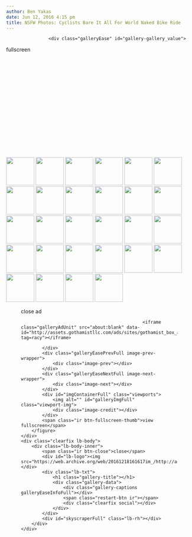 ```yaml
---
author: Ben Yakas
date: Jun 12, 2016 4:15 pm
title: NSFW Photos: Cyclists Bare It All For World Naked Bike Ride
---
```


	
					<div class="galleryEase" id="gallery-gallery_value">
<!-- gallery js -->
<script type="text/javascript" src="https://web.archive.org/web/20161218161617js_/http://assets.gothamistllc.com/v8/js/gallery.js"></script>
<link rel="stylesheet" type="text/css" href="https://web.archive.org/web/20161218161617cs_/http://assets.gothamistllc.com/v8/css/gallery.css" media="all">

<!-- end gallery js -->

<style type="text/css">
#imgContainer {
min-height: 300px;
min-width: 300px;
background: url('https://web.archive.org/web/20161218161617im_/http://assets.gothamistllc.com/v5/images/progress.gif') center center no-repeat;
}
</style>

<!--start of gallery code-->
<a name="gallery"></a>
<div class="galleryEaseDisplayed">
<div id="imgContainer">
    <img id="galleryImg"><span id="fullLaunch" class="ir btn-fullscreen-thumb">fullscreen</span>
</div>
<div class="galleyEaseInfo"></div>
<div class="galleryEaseNext"></div>
<div class="galleryEasePrev"></div>
</div>
<div class="galleryEaseThumbs">

<img src="https://web.archive.org/web/20161218161617im_/https://dudo6el28sqqp.cloudfront.net/gothamistgallery/2016/6/12/c003cf0c3-square.jpeg" title="" id="photo_1" class="galleryEaseActiveThumb" width="76" height="76">    
	    <script type="text/javascript">
	    	var photo = { "id":1, "image": "https://web.archive.org/web/20161218161617/https://dudo6el28sqqp.cloudfront.net/gothamistgallery/2016/6/12/c003cf0c3-mobile.jpeg", "image_full": "https://web.archive.org/web/20161218161617/https://dudo6el28sqqp.cloudfront.net/gothamistgallery/2016/6/12/c003cf0c3.jpeg", "caption": "", "credit":"<a href=\"http://www.gretchenrobinette.com/\">Gretchen Robinette</a>/Gothamist", "width": "1800", "height": "1200", "tags":""}; 
	        galleryObj["photo_1"] = photo;
	    </script><img src="https://web.archive.org/web/20161218161617im_/https://dudo6el28sqqp.cloudfront.net/gothamistgallery/2016/6/12/0c1cbebc6-square.jpeg" title="" id="photo_2" class="galleryEaseActiveThumb" width="76" height="76">    
	    <script type="text/javascript">
	    	var photo = { "id":2, "image": "https://web.archive.org/web/20161218161617/https://dudo6el28sqqp.cloudfront.net/gothamistgallery/2016/6/12/0c1cbebc6-mobile.jpeg", "image_full": "https://web.archive.org/web/20161218161617/https://dudo6el28sqqp.cloudfront.net/gothamistgallery/2016/6/12/0c1cbebc6.jpeg", "caption": "", "credit":"<a href=\"http://www.gretchenrobinette.com/\">Gretchen Robinette</a>/Gothamist", "width": "1800", "height": "1200", "tags":""}; 
	        galleryObj["photo_2"] = photo;
	    </script><img src="https://web.archive.org/web/20161218161617im_/https://dudo6el28sqqp.cloudfront.net/gothamistgallery/2016/6/12/8c322b59a-square.jpeg" title="" id="photo_3" class="galleryEaseActiveThumb" width="76" height="76">    
	    <script type="text/javascript">
	    	var photo = { "id":3, "image": "https://web.archive.org/web/20161218161617/https://dudo6el28sqqp.cloudfront.net/gothamistgallery/2016/6/12/8c322b59a-mobile.jpeg", "image_full": "https://web.archive.org/web/20161218161617/https://dudo6el28sqqp.cloudfront.net/gothamistgallery/2016/6/12/8c322b59a.jpeg", "caption": "", "credit":"<a href=\"http://www.gretchenrobinette.com/\">Gretchen Robinette</a>/Gothamist", "width": "1800", "height": "1200", "tags":""}; 
	        galleryObj["photo_3"] = photo;
	    </script><img src="https://web.archive.org/web/20161218161617im_/https://dudo6el28sqqp.cloudfront.net/gothamistgallery/2016/6/12/3acfa52b2-square.jpeg" title="" id="photo_4" class="galleryEaseActiveThumb" width="76" height="76">    
	    <script type="text/javascript">
	    	var photo = { "id":4, "image": "https://web.archive.org/web/20161218161617/https://dudo6el28sqqp.cloudfront.net/gothamistgallery/2016/6/12/3acfa52b2-mobile.jpeg", "image_full": "https://web.archive.org/web/20161218161617/https://dudo6el28sqqp.cloudfront.net/gothamistgallery/2016/6/12/3acfa52b2.jpeg", "caption": "", "credit":"<a href=\"http://www.gretchenrobinette.com/\">Gretchen Robinette</a>/Gothamist", "width": "1800", "height": "1200", "tags":""}; 
	        galleryObj["photo_4"] = photo;
	    </script><img src="https://web.archive.org/web/20161218161617im_/https://dudo6el28sqqp.cloudfront.net/gothamistgallery/2016/6/12/199b50880-square.jpeg" title="" id="photo_5" class="galleryEaseActiveThumb" width="76" height="76">    
	    <script type="text/javascript">
	    	var photo = { "id":5, "image": "https://web.archive.org/web/20161218161617/https://dudo6el28sqqp.cloudfront.net/gothamistgallery/2016/6/12/199b50880-mobile.jpeg", "image_full": "https://web.archive.org/web/20161218161617/https://dudo6el28sqqp.cloudfront.net/gothamistgallery/2016/6/12/199b50880.jpeg", "caption": "", "credit":"<a href=\"http://www.gretchenrobinette.com/\">Gretchen Robinette</a>/Gothamist", "width": "1800", "height": "1200", "tags":""}; 
	        galleryObj["photo_5"] = photo;
	    </script><img src="https://web.archive.org/web/20161218161617im_/https://dudo6el28sqqp.cloudfront.net/gothamistgallery/2016/6/12/21951c44d-square.jpeg" title="" id="photo_6" class="galleryEaseActiveThumb" width="76" height="76">    
	    <script type="text/javascript">
	    	var photo = { "id":6, "image": "https://web.archive.org/web/20161218161617/https://dudo6el28sqqp.cloudfront.net/gothamistgallery/2016/6/12/21951c44d-mobile.jpeg", "image_full": "https://web.archive.org/web/20161218161617/https://dudo6el28sqqp.cloudfront.net/gothamistgallery/2016/6/12/21951c44d.jpeg", "caption": "", "credit":"<a href=\"http://www.gretchenrobinette.com/\">Gretchen Robinette</a>/Gothamist", "width": "1800", "height": "1200", "tags":""}; 
	        galleryObj["photo_6"] = photo;
	    </script><img src="https://web.archive.org/web/20161218161617im_/https://dudo6el28sqqp.cloudfront.net/gothamistgallery/2016/6/12/22cbb4ff1-square.jpeg" title="" id="photo_7" class="galleryEaseActiveThumb" width="76" height="76">    
	    <script type="text/javascript">
	    	var photo = { "id":7, "image": "https://web.archive.org/web/20161218161617/https://dudo6el28sqqp.cloudfront.net/gothamistgallery/2016/6/12/22cbb4ff1-mobile.jpeg", "image_full": "https://web.archive.org/web/20161218161617/https://dudo6el28sqqp.cloudfront.net/gothamistgallery/2016/6/12/22cbb4ff1.jpeg", "caption": "", "credit":"<a href=\"http://www.gretchenrobinette.com/\">Gretchen Robinette</a>/Gothamist", "width": "1800", "height": "1200", "tags":""}; 
	        galleryObj["photo_7"] = photo;
	    </script><img src="https://web.archive.org/web/20161218161617im_/https://dudo6el28sqqp.cloudfront.net/gothamistgallery/2016/6/12/b08e05f87-square.jpeg" title="" id="photo_8" class="galleryEaseActiveThumb" width="76" height="76">    
	    <script type="text/javascript">
	    	var photo = { "id":8, "image": "https://web.archive.org/web/20161218161617/https://dudo6el28sqqp.cloudfront.net/gothamistgallery/2016/6/12/b08e05f87-mobile.jpeg", "image_full": "https://web.archive.org/web/20161218161617/https://dudo6el28sqqp.cloudfront.net/gothamistgallery/2016/6/12/b08e05f87.jpeg", "caption": "", "credit":"<a href=\"http://www.gretchenrobinette.com/\">Gretchen Robinette</a>/Gothamist", "width": "1800", "height": "1200", "tags":""}; 
	        galleryObj["photo_8"] = photo;
	    </script><img src="https://web.archive.org/web/20161218161617im_/https://dudo6el28sqqp.cloudfront.net/gothamistgallery/2016/6/12/949929f08-square.jpeg" title="" id="photo_9" class="galleryEaseActiveThumb" width="76" height="76">    
	    <script type="text/javascript">
	    	var photo = { "id":9, "image": "https://web.archive.org/web/20161218161617/https://dudo6el28sqqp.cloudfront.net/gothamistgallery/2016/6/12/949929f08-mobile.jpeg", "image_full": "https://web.archive.org/web/20161218161617/https://dudo6el28sqqp.cloudfront.net/gothamistgallery/2016/6/12/949929f08.jpeg", "caption": "", "credit":"<a href=\"http://www.gretchenrobinette.com/\">Gretchen Robinette</a>/Gothamist", "width": "1800", "height": "1200", "tags":""}; 
	        galleryObj["photo_9"] = photo;
	    </script><img src="https://web.archive.org/web/20161218161617im_/https://dudo6el28sqqp.cloudfront.net/gothamistgallery/2016/6/12/b02efea22-square.jpeg" title="" id="photo_10" class="galleryEaseActiveThumb" width="76" height="76">    
	    <script type="text/javascript">
	    	var photo = { "id":10, "image": "https://web.archive.org/web/20161218161617/https://dudo6el28sqqp.cloudfront.net/gothamistgallery/2016/6/12/b02efea22-mobile.jpeg", "image_full": "https://web.archive.org/web/20161218161617/https://dudo6el28sqqp.cloudfront.net/gothamistgallery/2016/6/12/b02efea22.jpeg", "caption": "", "credit":"<a href=\"http://www.gretchenrobinette.com/\">Gretchen Robinette</a>/Gothamist", "width": "1800", "height": "1200", "tags":""}; 
	        galleryObj["photo_10"] = photo;
	    </script><img src="https://web.archive.org/web/20161218161617im_/https://dudo6el28sqqp.cloudfront.net/gothamistgallery/2016/6/12/5acd46682-square.jpeg" title="" id="photo_11" class="galleryEaseActiveThumb" width="76" height="76">    
	    <script type="text/javascript">
	    	var photo = { "id":11, "image": "https://web.archive.org/web/20161218161617/https://dudo6el28sqqp.cloudfront.net/gothamistgallery/2016/6/12/5acd46682-mobile.jpeg", "image_full": "https://web.archive.org/web/20161218161617/https://dudo6el28sqqp.cloudfront.net/gothamistgallery/2016/6/12/5acd46682.jpeg", "caption": "", "credit":"<a href=\"http://www.gretchenrobinette.com/\">Gretchen Robinette</a>/Gothamist", "width": "1800", "height": "1200", "tags":""}; 
	        galleryObj["photo_11"] = photo;
	    </script><img src="https://web.archive.org/web/20161218161617im_/https://dudo6el28sqqp.cloudfront.net/gothamistgallery/2016/6/12/79ea8d36c-square.jpeg" title="" id="photo_12" class="galleryEaseActiveThumb" width="76" height="76">    
	    <script type="text/javascript">
	    	var photo = { "id":12, "image": "https://web.archive.org/web/20161218161617/https://dudo6el28sqqp.cloudfront.net/gothamistgallery/2016/6/12/79ea8d36c-mobile.jpeg", "image_full": "https://web.archive.org/web/20161218161617/https://dudo6el28sqqp.cloudfront.net/gothamistgallery/2016/6/12/79ea8d36c.jpeg", "caption": "", "credit":"<a href=\"http://www.gretchenrobinette.com/\">Gretchen Robinette</a>/Gothamist", "width": "1800", "height": "1200", "tags":""}; 
	        galleryObj["photo_12"] = photo;
	    </script><img src="https://web.archive.org/web/20161218161617im_/https://dudo6el28sqqp.cloudfront.net/gothamistgallery/2016/6/12/12d394645-square.jpeg" title="" id="photo_13" class="galleryEaseActiveThumb" width="76" height="76">    
	    <script type="text/javascript">
	    	var photo = { "id":13, "image": "https://web.archive.org/web/20161218161617/https://dudo6el28sqqp.cloudfront.net/gothamistgallery/2016/6/12/12d394645-mobile.jpeg", "image_full": "https://web.archive.org/web/20161218161617/https://dudo6el28sqqp.cloudfront.net/gothamistgallery/2016/6/12/12d394645.jpeg", "caption": "", "credit":"<a href=\"http://www.gretchenrobinette.com/\">Gretchen Robinette</a>/Gothamist", "width": "1800", "height": "1200", "tags":""}; 
	        galleryObj["photo_13"] = photo;
	    </script><img src="https://web.archive.org/web/20161218161617im_/https://dudo6el28sqqp.cloudfront.net/gothamistgallery/2016/6/12/d53ab6c09-square.jpeg" title="" id="photo_14" class="galleryEaseActiveThumb" width="76" height="76">    
	    <script type="text/javascript">
	    	var photo = { "id":14, "image": "https://web.archive.org/web/20161218161617/https://dudo6el28sqqp.cloudfront.net/gothamistgallery/2016/6/12/d53ab6c09-mobile.jpeg", "image_full": "https://web.archive.org/web/20161218161617/https://dudo6el28sqqp.cloudfront.net/gothamistgallery/2016/6/12/d53ab6c09.jpeg", "caption": "", "credit":"<a href=\"http://www.gretchenrobinette.com/\">Gretchen Robinette</a>/Gothamist", "width": "1800", "height": "1200", "tags":""}; 
	        galleryObj["photo_14"] = photo;
	    </script><img src="https://web.archive.org/web/20161218161617im_/https://dudo6el28sqqp.cloudfront.net/gothamistgallery/2016/6/12/14cc4055c-square.jpeg" title="" id="photo_15" class="galleryEaseActiveThumb" width="76" height="76">    
	    <script type="text/javascript">
	    	var photo = { "id":15, "image": "https://web.archive.org/web/20161218161617/https://dudo6el28sqqp.cloudfront.net/gothamistgallery/2016/6/12/14cc4055c-mobile.jpeg", "image_full": "https://web.archive.org/web/20161218161617/https://dudo6el28sqqp.cloudfront.net/gothamistgallery/2016/6/12/14cc4055c.jpeg", "caption": "", "credit":"<a href=\"http://www.gretchenrobinette.com/\">Gretchen Robinette</a>/Gothamist", "width": "1800", "height": "1200", "tags":""}; 
	        galleryObj["photo_15"] = photo;
	    </script><img src="https://web.archive.org/web/20161218161617im_/https://dudo6el28sqqp.cloudfront.net/gothamistgallery/2016/6/12/ece38595f-square.jpeg" title="" id="photo_16" class="galleryEaseActiveThumb" width="76" height="76">    
	    <script type="text/javascript">
	    	var photo = { "id":16, "image": "https://web.archive.org/web/20161218161617/https://dudo6el28sqqp.cloudfront.net/gothamistgallery/2016/6/12/ece38595f-mobile.jpeg", "image_full": "https://web.archive.org/web/20161218161617/https://dudo6el28sqqp.cloudfront.net/gothamistgallery/2016/6/12/ece38595f.jpeg", "caption": "", "credit":"<a href=\"http://www.gretchenrobinette.com/\">Gretchen Robinette</a>/Gothamist", "width": "1800", "height": "1200", "tags":""}; 
	        galleryObj["photo_16"] = photo;
	    </script><img src="https://web.archive.org/web/20161218161617im_/https://dudo6el28sqqp.cloudfront.net/gothamistgallery/2016/6/12/16db4e7ab-square.jpeg" title="" id="photo_17" class="galleryEaseActiveThumb" width="76" height="76">    
	    <script type="text/javascript">
	    	var photo = { "id":17, "image": "https://web.archive.org/web/20161218161617/https://dudo6el28sqqp.cloudfront.net/gothamistgallery/2016/6/12/16db4e7ab-mobile.jpeg", "image_full": "https://web.archive.org/web/20161218161617/https://dudo6el28sqqp.cloudfront.net/gothamistgallery/2016/6/12/16db4e7ab.jpeg", "caption": "", "credit":"<a href=\"http://www.gretchenrobinette.com/\">Gretchen Robinette</a>/Gothamist", "width": "1800", "height": "1200", "tags":""}; 
	        galleryObj["photo_17"] = photo;
	    </script><img src="https://web.archive.org/web/20161218161617im_/https://dudo6el28sqqp.cloudfront.net/gothamistgallery/2016/6/12/d68b4efa5-square.jpeg" title="" id="photo_18" class="galleryEaseActiveThumb" width="76" height="76">    
	    <script type="text/javascript">
	    	var photo = { "id":18, "image": "https://web.archive.org/web/20161218161617/https://dudo6el28sqqp.cloudfront.net/gothamistgallery/2016/6/12/d68b4efa5-mobile.jpeg", "image_full": "https://web.archive.org/web/20161218161617/https://dudo6el28sqqp.cloudfront.net/gothamistgallery/2016/6/12/d68b4efa5.jpeg", "caption": "", "credit":"<a href=\"http://www.gretchenrobinette.com/\">Gretchen Robinette</a>/Gothamist", "width": "1809", "height": "1200", "tags":""}; 
	        galleryObj["photo_18"] = photo;
	    </script><img src="https://web.archive.org/web/20161218161617im_/https://dudo6el28sqqp.cloudfront.net/gothamistgallery/2016/6/12/d998f74dc-square.jpeg" title="" id="photo_19" class="galleryEaseActiveThumb" width="76" height="76">    
	    <script type="text/javascript">
	    	var photo = { "id":19, "image": "https://web.archive.org/web/20161218161617/https://dudo6el28sqqp.cloudfront.net/gothamistgallery/2016/6/12/d998f74dc-mobile.jpeg", "image_full": "https://web.archive.org/web/20161218161617/https://dudo6el28sqqp.cloudfront.net/gothamistgallery/2016/6/12/d998f74dc.jpeg", "caption": "", "credit":"<a href=\"http://www.gretchenrobinette.com/\">Gretchen Robinette</a>/Gothamist", "width": "1800", "height": "1200", "tags":""}; 
	        galleryObj["photo_19"] = photo;
	    </script><img src="https://web.archive.org/web/20161218161617im_/https://dudo6el28sqqp.cloudfront.net/gothamistgallery/2016/6/12/c13690d8e-square.jpeg" title="" id="photo_20" class="galleryEaseActiveThumb" width="76" height="76">    
	    <script type="text/javascript">
	    	var photo = { "id":20, "image": "https://web.archive.org/web/20161218161617/https://dudo6el28sqqp.cloudfront.net/gothamistgallery/2016/6/12/c13690d8e-mobile.jpeg", "image_full": "https://web.archive.org/web/20161218161617/https://dudo6el28sqqp.cloudfront.net/gothamistgallery/2016/6/12/c13690d8e.jpeg", "caption": "", "credit":"<a href=\"http://www.gretchenrobinette.com/\">Gretchen Robinette</a>/Gothamist", "width": "1800", "height": "1200", "tags":""}; 
	        galleryObj["photo_20"] = photo;
	    </script><img src="https://web.archive.org/web/20161218161617im_/https://dudo6el28sqqp.cloudfront.net/gothamistgallery/2016/6/12/face05472-square.jpeg" title="" id="photo_21" class="galleryEaseActiveThumb" width="76" height="76">    
	    <script type="text/javascript">
	    	var photo = { "id":21, "image": "https://web.archive.org/web/20161218161617/https://dudo6el28sqqp.cloudfront.net/gothamistgallery/2016/6/12/face05472-mobile.jpeg", "image_full": "https://web.archive.org/web/20161218161617/https://dudo6el28sqqp.cloudfront.net/gothamistgallery/2016/6/12/face05472.jpeg", "caption": "", "credit":"<a href=\"http://www.gretchenrobinette.com/\">Gretchen Robinette</a>/Gothamist", "width": "1800", "height": "1200", "tags":""}; 
	        galleryObj["photo_21"] = photo;
	    </script><img src="https://web.archive.org/web/20161218161617im_/https://dudo6el28sqqp.cloudfront.net/gothamistgallery/2016/6/12/46d0f8c81-square.jpeg" title="" id="photo_22" class="galleryEaseActiveThumb" width="76" height="76">    
	    <script type="text/javascript">
	    	var photo = { "id":22, "image": "https://web.archive.org/web/20161218161617/https://dudo6el28sqqp.cloudfront.net/gothamistgallery/2016/6/12/46d0f8c81-mobile.jpeg", "image_full": "https://web.archive.org/web/20161218161617/https://dudo6el28sqqp.cloudfront.net/gothamistgallery/2016/6/12/46d0f8c81.jpeg", "caption": "", "credit":"<a href=\"http://www.gretchenrobinette.com/\">Gretchen Robinette</a>/Gothamist", "width": "1800", "height": "1200", "tags":""}; 
	        galleryObj["photo_22"] = photo;
	    </script><img src="https://web.archive.org/web/20161218161617im_/https://dudo6el28sqqp.cloudfront.net/gothamistgallery/2016/6/12/f090b55ee-square.jpeg" title="" id="photo_23" class="galleryEaseActiveThumb" width="76" height="76">    
	    <script type="text/javascript">
	    	var photo = { "id":23, "image": "https://web.archive.org/web/20161218161617/https://dudo6el28sqqp.cloudfront.net/gothamistgallery/2016/6/12/f090b55ee-mobile.jpeg", "image_full": "https://web.archive.org/web/20161218161617/https://dudo6el28sqqp.cloudfront.net/gothamistgallery/2016/6/12/f090b55ee.jpeg", "caption": "", "credit":"<a href=\"http://www.gretchenrobinette.com/\">Gretchen Robinette</a>/Gothamist", "width": "1800", "height": "1200", "tags":""}; 
	        galleryObj["photo_23"] = photo;
	    </script><img src="https://web.archive.org/web/20161218161617im_/https://dudo6el28sqqp.cloudfront.net/gothamistgallery/2016/6/12/9628a2202-square.jpeg" title="" id="photo_24" class="galleryEaseActiveThumb" width="76" height="76">    
	    <script type="text/javascript">
	    	var photo = { "id":24, "image": "https://web.archive.org/web/20161218161617/https://dudo6el28sqqp.cloudfront.net/gothamistgallery/2016/6/12/9628a2202-mobile.jpeg", "image_full": "https://web.archive.org/web/20161218161617/https://dudo6el28sqqp.cloudfront.net/gothamistgallery/2016/6/12/9628a2202.jpeg", "caption": "", "credit":"<a href=\"http://www.gretchenrobinette.com/\">Gretchen Robinette</a>/Gothamist", "width": "1800", "height": "1200", "tags":""}; 
	        galleryObj["photo_24"] = photo;
	    </script><img src="https://web.archive.org/web/20161218161617im_/https://dudo6el28sqqp.cloudfront.net/gothamistgallery/2016/6/12/59d0581d1-square.jpeg" title="" id="photo_25" class="galleryEaseActiveThumb" width="76" height="76">    
	    <script type="text/javascript">
	    	var photo = { "id":25, "image": "https://web.archive.org/web/20161218161617/https://dudo6el28sqqp.cloudfront.net/gothamistgallery/2016/6/12/59d0581d1-mobile.jpeg", "image_full": "https://web.archive.org/web/20161218161617/https://dudo6el28sqqp.cloudfront.net/gothamistgallery/2016/6/12/59d0581d1.jpeg", "caption": "", "credit":"<a href=\"http://www.gretchenrobinette.com/\">Gretchen Robinette</a>/Gothamist", "width": "1974", "height": "1200", "tags":""}; 
	        galleryObj["photo_25"] = photo;
	    </script><img src="https://web.archive.org/web/20161218161617im_/https://dudo6el28sqqp.cloudfront.net/gothamistgallery/2016/6/12/c48ec1790-square.jpeg" title="" id="photo_26" class="galleryEaseActiveThumb" width="76" height="76">    
	    <script type="text/javascript">
	    	var photo = { "id":26, "image": "https://web.archive.org/web/20161218161617/https://dudo6el28sqqp.cloudfront.net/gothamistgallery/2016/6/12/c48ec1790-mobile.jpeg", "image_full": "https://web.archive.org/web/20161218161617/https://dudo6el28sqqp.cloudfront.net/gothamistgallery/2016/6/12/c48ec1790.jpeg", "caption": "", "credit":"<a href=\"http://www.gretchenrobinette.com/\">Gretchen Robinette</a>/Gothamist", "width": "1800", "height": "1200", "tags":""}; 
	        galleryObj["photo_26"] = photo;
	    </script><img src="https://web.archive.org/web/20161218161617im_/https://dudo6el28sqqp.cloudfront.net/gothamistgallery/2016/6/12/24cec5a2a-square.jpeg" title="" id="photo_27" class="galleryEaseActiveThumb" width="76" height="76">    
	    <script type="text/javascript">
	    	var photo = { "id":27, "image": "https://web.archive.org/web/20161218161617/https://dudo6el28sqqp.cloudfront.net/gothamistgallery/2016/6/12/24cec5a2a-mobile.jpeg", "image_full": "https://web.archive.org/web/20161218161617/https://dudo6el28sqqp.cloudfront.net/gothamistgallery/2016/6/12/24cec5a2a.jpeg", "caption": "", "credit":"<a href=\"http://www.gretchenrobinette.com/\">Gretchen Robinette</a>/Gothamist", "width": "1800", "height": "1200", "tags":""}; 
	        galleryObj["photo_27"] = photo;
	    </script><img src="https://web.archive.org/web/20161218161617im_/https://dudo6el28sqqp.cloudfront.net/gothamistgallery/2016/6/12/2cb0b9b24-square.jpeg" title="" id="photo_28" class="galleryEaseActiveThumb" width="76" height="76">    
	    <script type="text/javascript">
	    	var photo = { "id":28, "image": "https://web.archive.org/web/20161218161617/https://dudo6el28sqqp.cloudfront.net/gothamistgallery/2016/6/12/2cb0b9b24-mobile.jpeg", "image_full": "https://web.archive.org/web/20161218161617/https://dudo6el28sqqp.cloudfront.net/gothamistgallery/2016/6/12/2cb0b9b24.jpeg", "caption": "", "credit":"<a href=\"http://www.gretchenrobinette.com/\">Gretchen Robinette</a>/Gothamist", "width": "1800", "height": "1200", "tags":""}; 
	        galleryObj["photo_28"] = photo;
	    </script><div class="lightbox">
    <div class="lb-pic">
        <figure class="clearfix wrapper" style="height: 100%;">
        	<div id="galleryAd">
	    		<div class="galleryAdClose">close ad</div>
	    		          
			        							  <iframe class="galleryAdUnit" src="about:blank" data-id="http://assets.gothamistllc.com/ads/sites/gothamist_box_archive_arts.php?tag=racy"></iframe>
			        
			</div>
            <div class="galleryEasePrevFull image-prev-wrapper">
                <div class="image-prev"></div>
            </div>
            <div class="galleryEaseNextFull image-next-wrapper">
                <div class="image-next"></div>
            </div>
            <div id="imgContainerFull" class="viewports">
                <img alt="" id="galleryImgFull" class="viewport-img">
                <div class="image-credit"></div>
            </div>
            <span class="ir btn-fullscreen-thumb">view fullscreen</span>
        </figure>
    </div>
    <div class="clearfix lb-body">
        <div class="lb-body-inner">
            <span class="ir btn-close">close</span>
            <div id="lb-logo"><img src="https://web.archive.org/web/20161218161617im_/http://assets.gothamistllc.com/logos/2012/Gothamist.png"></div>
            <div class="lb-txt">
                <h1 class="gallery-title"></h1>
                <div class="gallery-data">
                    <div class="gallery-captions galleryEaseInfoFull"></div>
                    <span class="restart-btn ir"></span>
                    <div class="clearfix social"></div>
                </div>
            </div>
            <div id="skyscraperFull" class="lb-rh"></div>
        </div>
    </div>
</div>
</div></div>
					<p>The annual <a href="https://web.archive.org/web/20161218161617/http://gothamist.com/tags/worldnakedbikeride">World Naked Bike Ride</a> wound its fleshy way across Brooklyn and Lower Manhattan yesterday. And at least a few people got into the spirit of the event and stripped down to their birthday suits.</p>

<p>For the second year in a row, there was a very small turnout for the start of the event at Grand Ferry Park Saturday afternoon. Photographer <a href="https://web.archive.org/web/20161218161617/http://www.gretchenrobinette.com/">Gretchen Robinette</a>, who tagged along with the event to capture the photos above, said she was told some people were hesitant to participate because former participants have been arrested during previous Naked Bike Rides (particularly <a href="https://web.archive.org/web/20161218161617/http://gothamist.com/2014/06/15/two_cyclists_arrested_for_public_le.php">in 2014</a>). </p>

<p>Overall, she estimated that there were half as many people there this year <a href="https://web.archive.org/web/20161218161617/http://gothamist.com/2015/06/14/photos_butts_bicycles_at_the_2015_w.php#photo-1">as last year.</a> One man, who rode up from Philadelphia to participate in the event, said he was shocked by the small turnout, and left the group ride after a couple blocks.</p>

<p>But at least the group included at least one topless woman and a couple completely naked fellows letting it all hang out in the wind as they road through Williamsburg, McCarren Park and Greenpoint, before heading over to lower Manhattan. Check out some NSFW photos above.</p>

<p>And for what it&apos;s worth, if you&apos;re wondering where the World Naked Bike Ride is still thriving, look across the pond at London where a ton of people of all ages participated in the ride this weekend.</p>

<center><blockquote class="twitter-tweet" data-lang="en"><p lang="en" dir="ltr">NSFW - Warning <br>Stumbled across the World Naked Bike Riders at Tower Hill London today <a href="https://web.archive.org/web/20161218161617/https://twitter.com/hashtag/WNBR?src=hash">#WNBR</a> <a href="https://web.archive.org/web/20161218161617/https://twitter.com/hashtag/worldnakedbikeride?src=hash">#worldnakedbikeride</a> <a href="https://web.archive.org/web/20161218161617/https://t.co/Ga2lBwhyBo">pic.twitter.com/Ga2lBwhyBo</a></p>&#x2014; Mr.G (@MrG48) <a href="https://web.archive.org/web/20161218161617/https://twitter.com/MrG48/status/741733875706175489">June 11, 2016</a></blockquote>
<script async src="//web.archive.org/web/20161218161617js_/http://platform.twitter.com/widgets.js" charset="utf-8"></script></center>

<center><blockquote class="twitter-tweet" data-lang="en"><p lang="en" dir="ltr">London today <a href="https://web.archive.org/web/20161218161617/https://twitter.com/hashtag/WorldNakedBikeRide?src=hash">#WorldNakedBikeRide</a> <a href="https://web.archive.org/web/20161218161617/https://t.co/Y5tiH3jYqy">pic.twitter.com/Y5tiH3jYqy</a></p>&#x2014; Evi (@evikop) <a href="https://web.archive.org/web/20161218161617/https://twitter.com/evikop/status/741940637264674816">June 12, 2016</a></blockquote>
<script async src="//web.archive.org/web/20161218161617js_/http://platform.twitter.com/widgets.js" charset="utf-8"></script></center>

<p><iframe width="640" height="360" src="https://web.archive.org/web/20161218161617if_/https://www.youtube.com/embed/nJyMa1tf9WQ" frameborder="0" allowfullscreen></iframe></p>					
										
									
				